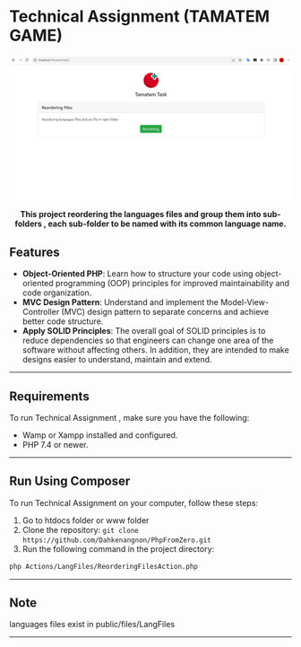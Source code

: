 # Technical Assignment (TAMATEM GAME)

![Banner Image](doc/assets/TamTaskScreen.png)

<p align="center">
  <b>
   This project reordering the languages files and group them into sub-folders , each sub-folder to be named with its common language name.      </b>
</p>

## Features

- **Object-Oriented PHP**: Learn how to structure your code using object-oriented programming (OOP) principles for improved maintainability and code organization.
- **MVC Design Pattern**: Understand and implement the Model-View-Controller (MVC) design pattern to separate concerns and achieve better code structure.
- **Apply SOLID Principles**: The overall goal of SOLID principles is to reduce dependencies so that engineers can change one area of the software without affecting others. In addition, they are intended to make designs easier to understand, maintain and extend.

---
## Requirements

To run Technical Assignment , make sure you have the following:
- Wamp or Xampp installed and configured.
- PHP 7.4 or newer.

---
## Run Using Composer

To run Technical Assignment on your computer, follow these steps:
1. Go to htdocs folder or www folder
1. Clone the repository: `git clone https://github.com/Dahkenangnon/PhpFromZero.git`
2. Run the following command in the project directory:
```bash
php Actions/LangFiles/ReorderingFilesAction.php
```

---

## Note

languages files exist in public/files/LangFiles

---

